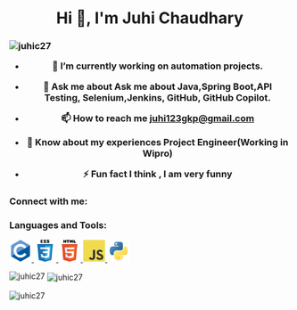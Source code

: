 <h1 align="center">Hi 👋, I'm Juhi Chaudhary</h1>
<h3 align="center" I'm a passionate software developer with a keen interest in Java, Selenium WebDriver, and API testing. I love working on automation frameworks and learning new technologies. 
</h3>

<p align="left"> <img src="https://komarev.com/ghpvc/?username=juhic27&label=Profile%20views&color=0e75b6&style=flat" alt="juhic27" /> </p>

- 🌱 I’m currently working on automation projects.

- 💬 Ask me about Ask me about Java,Spring Boot,API Testing, Selenium,Jenkins, GitHub, GitHub Copilot.

- 📫 How to reach me **juhi123gkp@gmail.com**

- 📄 Know about my experiences Project Engineer(Working in Wipro)

- ⚡ Fun fact **I think , I am very funny**

<h3 align="left">Connect with me:</h3>
<p align="left">
</p>

<h3 align="left">Languages and Tools:</h3>
<p align="left"> <a href="https://www.cprogramming.com/" target="_blank" rel="noreferrer"> <img src="https://raw.githubusercontent.com/devicons/devicon/master/icons/c/c-original.svg" alt="c" width="40" height="40"/> </a> <a href="https://www.w3schools.com/css/" target="_blank" rel="noreferrer"> <img src="https://raw.githubusercontent.com/devicons/devicon/master/icons/css3/css3-original-wordmark.svg" alt="css3" width="40" height="40"/> </a> <a href="https://www.w3.org/html/" target="_blank" rel="noreferrer"> <img src="https://raw.githubusercontent.com/devicons/devicon/master/icons/html5/html5-original-wordmark.svg" alt="html5" width="40" height="40"/> </a> <a href="https://developer.mozilla.org/en-US/docs/Web/JavaScript" target="_blank" rel="noreferrer"> <img src="https://raw.githubusercontent.com/devicons/devicon/master/icons/javascript/javascript-original.svg" alt="javascript" width="40" height="40"/> </a> <a href="https://www.python.org" target="_blank" rel="noreferrer"> <img src="https://raw.githubusercontent.com/devicons/devicon/master/icons/python/python-original.svg" alt="python" width="40" height="40"/> </a> </p>

<p><img align="left" src="https://github-readme-stats.vercel.app/api/top-langs?username=juhic27&show_icons=true&locale=en&layout=compact" alt="juhic27" /></p>

<p>&nbsp;<img align="center" src="https://github-readme-stats.vercel.app/api?username=juhic27&show_icons=true&locale=en" alt="juhic27" /></p>

<p><img align="center" src="https://github-readme-streak-stats.herokuapp.com/?user=juhic27&" alt="juhic27" /></p>
